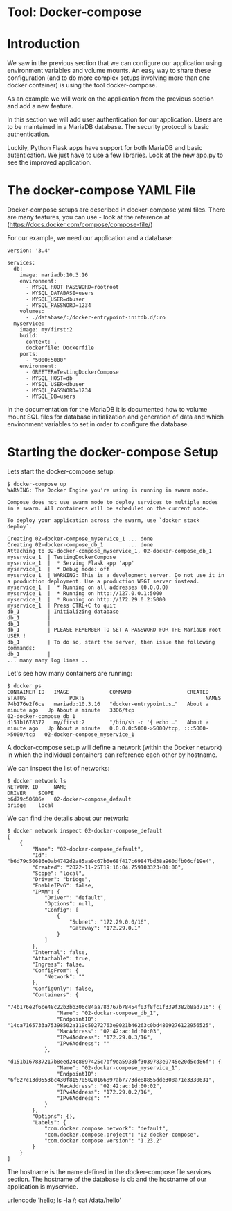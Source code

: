 # Tool: Docker-compose

# Introduction
We saw in the previous section that we can configure our application using environment variables and volume mounts.
An easy way to share these configuration (and to do more complex setups involving more than one docker container) is using the tool docker-compose.

As an example we will work on the application from the previous section and add a new feature. 

In this section we will add user authentication for our application. Users are to be maintained in a MariaDB database. The security protocol is basic authentication.

Luckily, Python Flask apps have support for both MariaDB and basic autentication. We just have to use a few libraries. Look at the new app.py to see the improved application.

# The docker-compose YAML File
Docker-compose setups are described in docker-compose yaml files. There are many features, you can use - look at the reference at (https://docs.docker.com/compose/compose-file/)

For our example, we need our application and a database:
```
version: '3.4'

services:      
  db:
    image: mariadb:10.3.16
    environment:
      - MYSQL_ROOT_PASSWORD=rootroot
      - MYSQL_DATABASE=users
      - MYSQL_USER=dbuser
      - MYSQL_PASSWORD=1234
    volumes:
      - ./database/:/docker-entrypoint-initdb.d/:ro
  myservice:
    image: my/first:2
    build:
      context: .
      dockerfile: Dockerfile
    ports:
      - "5000:5000"
    environment:
      - GREETER=TestingDockerCompose
      - MYSQL_HOST=db
      - MYSQL_USER=dbuser
      - MYSQL_PASSWORD=1234
      - MYSQL_DB=users
```

In the documentation for the MariaDB it is documented how to volume mount SQL files for database initialization and generation of data and which environment variables to set in order to configure the database.

# Starting the docker-compose Setup
Lets start the docker-compose setup:
```
$ docker-compose up
WARNING: The Docker Engine you're using is running in swarm mode.

Compose does not use swarm mode to deploy services to multiple nodes in a swarm. All containers will be scheduled on the current node.

To deploy your application across the swarm, use `docker stack deploy`.

Creating 02-docker-compose_myservice_1 ... done
Creating 02-docker-compose_db_1        ... done
Attaching to 02-docker-compose_myservice_1, 02-docker-compose_db_1
myservice_1  | TestingDockerCompose
myservice_1  |  * Serving Flask app 'app'
myservice_1  |  * Debug mode: off
myservice_1  | WARNING: This is a development server. Do not use it in a production deployment. Use a production WSGI server instead.
myservice_1  |  * Running on all addresses (0.0.0.0)
myservice_1  |  * Running on http://127.0.0.1:5000
myservice_1  |  * Running on http://172.29.0.2:5000
myservice_1  | Press CTRL+C to quit
db_1         | Initializing database
db_1         | 
db_1         | 
db_1         | PLEASE REMEMBER TO SET A PASSWORD FOR THE MariaDB root USER !
db_1         | To do so, start the server, then issue the following commands:
db_1         | 
... many many log lines ..
```

Let's see how many containers are running:
```
$ docker ps
CONTAINER ID   IMAGE             COMMAND                  CREATED              STATUS              PORTS                                       NAMES
74b176e2f6ce   mariadb:10.3.16   "docker-entrypoint.s…"   About a minute ago   Up About a minute   3306/tcp                                    02-docker-compose_db_1
d151b1678372   my/first:2        "/bin/sh -c '{ echo …"   About a minute ago   Up About a minute   0.0.0.0:5000->5000/tcp, :::5000->5000/tcp   02-docker-compose_myservice_1
```

A docker-compose setup will define a network (within the Docker network) in which the individual containers can reference each other by hostname.

We can inspect the list of networks:
```
$ docker network ls
NETWORK ID     NAME                                              DRIVER    SCOPE
b6d79c50686e   02-docker-compose_default                         bridge    local
```

We can find the details about our network:
```
$ docker network inspect 02-docker-compose_default
[
    {
        "Name": "02-docker-compose_default",
        "Id": "b6d79c50686e0ab4742d2a85aa9c67b6e68f417c69847bd38a960dfb06cf19e4",
        "Created": "2022-11-25T19:16:04.759103323+01:00",
        "Scope": "local",
        "Driver": "bridge",
        "EnableIPv6": false,
        "IPAM": {
            "Driver": "default",
            "Options": null,
            "Config": [
                {
                    "Subnet": "172.29.0.0/16",
                    "Gateway": "172.29.0.1"
                }
            ]
        },
        "Internal": false,
        "Attachable": true,
        "Ingress": false,
        "ConfigFrom": {
            "Network": ""
        },
        "ConfigOnly": false,
        "Containers": {
            "74b176e2f6ce48c22b3bb306c84aa78d767b78454f03f8fc1f339f382b8ad716": {
                "Name": "02-docker-compose_db_1",
                "EndpointID": "14ca7165733a75398502a119c50272763e9021b46263c0bd4809276122956525",
                "MacAddress": "02:42:ac:1d:00:03",
                "IPv4Address": "172.29.0.3/16",
                "IPv6Address": ""
            },
            "d151b167837217b8eed24c8697425c7bf9ea5938bf3039783e9745e20d5cd86f": {
                "Name": "02-docker-compose_myservice_1",
                "EndpointID": "6f827c13d0553bc430f815705020166897ab7773de88855dde308a71e3330631",
                "MacAddress": "02:42:ac:1d:00:02",
                "IPv4Address": "172.29.0.2/16",
                "IPv6Address": ""
            }
        },
        "Options": {},
        "Labels": {
            "com.docker.compose.network": "default",
            "com.docker.compose.project": "02-docker-compose",
            "com.docker.compose.version": "1.23.2"
        }
    }
]
```

The hostname is the name defined in the docker-compose file services section. The hostname of the database is db and the hostname of our application is myservice.



urlencode 'hello; ls -la /; cat /data/hello'
